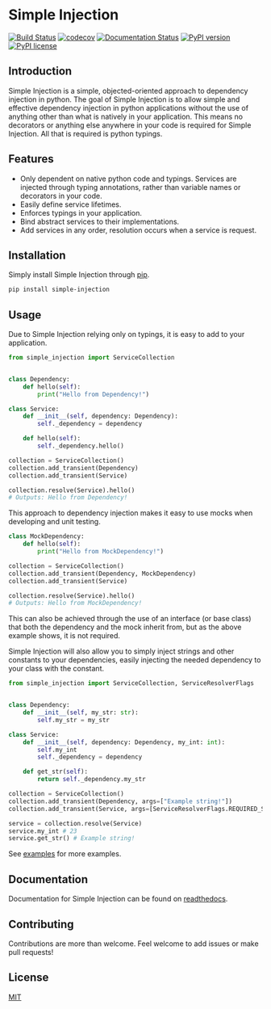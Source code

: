 # Simple Injection

[![Build Status](https://travis-ci.com/BradLewis/simple-injection.svg?branch=master)](https://travis-ci.com/BradLewis/simple-injection) [![codecov](https://codecov.io/gh/BradLewis/simple-injection/branch/master/graph/badge.svg)](https://codecov.io/gh/BradLewis/simple-injection) [![Documentation Status](https://readthedocs.org/projects/simple-injection/badge/?version=latest)](https://simple-injection.readthedocs.io/en/latest/?badge=latest) [![PyPI version](https://badge.fury.io/py/simple-injection.svg)](https://pypi.python.org/pypi/simple-injection/) [![PyPI license](https://img.shields.io/pypi/l/simple-injection.svg)](https://pypi.python.org/pypi/simple-injection/)


## Introduction

Simple Injection is a simple, objected-oriented approach to dependency injection in python.
The goal of Simple Injection is to allow simple and effective dependency injection in python applications without the use of anything other than what is natively in your application. This means no decorators or anything else anywhere in your code is required for Simple Injection. All that is required is python typings.

## Features

* Only dependent on native python code and typings. Services are injected through typing annotations, rather than variable names or decorators in your code.
* Easily define service lifetimes.
* Enforces typings in your application.
* Bind abstract services to their implementations.
* Add services in any order, resolution occurs when a service is request.

## Installation

Simply install Simple Injection through  [pip](https://pip.pypa.io/en/stable/).

```bash
pip install simple-injection
```

## Usage

Due to Simple Injection relying only on typings, it is easy to add to your application.

```python
from simple_injection import ServiceCollection


class Dependency:
    def hello(self):
        print("Hello from Dependency!")

class Service:
    def __init__(self, dependency: Dependency):
        self._dependency = dependency

    def hello(self):
        self._dependency.hello()

collection = ServiceCollection()
collection.add_transient(Dependency)
collection.add_transient(Service)

collection.resolve(Service).hello()
# Outputs: Hello from Dependency!
```

This approach to dependency injection makes it easy to use mocks when developing and unit testing.

```python
class MockDependency:
    def hello(self):
        print("Hello from MockDependency!")

collection = ServiceCollection()
collection.add_transient(Dependency, MockDependency)
collection.add_transient(Service)

collection.resolve(Service).hello()
# Outputs: Hello from MockDependency!
```

This can also be achieved through the use of an interface (or base class) that both the dependency and the mock inherit from, but as the above example shows, it is not required.

Simple Injection will also allow you to simply inject strings and other constants to your dependencies, easily injecting the needed dependency to your class with the constant.

```python
from simple_injection import ServiceCollection, ServiceResolverFlags


class Dependency:
    def __init__(self, my_str: str):
        self.my_str = my_str

class Service:
    def __init__(self, dependency: Dependency, my_int: int):
        self.my_int
        self._dependency = dependency

    def get_str(self):
        return self._dependency.my_str

collection = ServiceCollection()
collection.add_transient(Dependency, args=["Example string!"])
collection.add_transient(Service, args=[ServiceResolverFlags.REQUIRED_SERVICE ,23])

service = collection.resolve(Service)
service.my_int # 23
service.get_str() # Example string!
```

See [examples](./examples) for more examples.

## Documentation

Documentation for Simple Injection can be found on [readthedocs](https://simple-injection.readthedocs.io/en/latest/).

## Contributing

Contributions are more than welcome. Feel welcome to add issues or make pull requests!

## License

[MIT](https://choosealicense.com/licenses/mit/)
